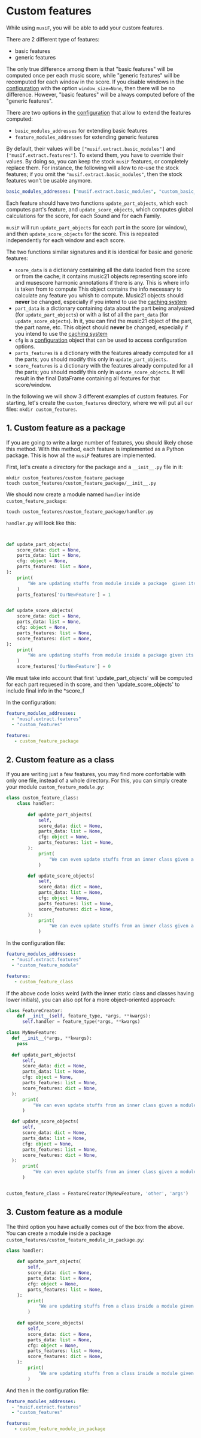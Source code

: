 # Custom features

While using `musiF`, you will be able to add your custom features.

There are 2 different type of features:
* basic features
* generic features

The only true difference among them is that "basic features" will be computed once per
each music score, while "generic features" will be recomputed for each window in the
score. If you disable windows in the [configuration](Configuration.html) with the option
`window_size=None`, then there will be no difference. However, "basic features" will be
always computed before of the "generic features".

There are two options in the [configuration](Configuration.html) that allow to extend the
features computed:
* `basic_modules_addresses` for extending basic features
* `feature_modules_addresses` for extending generic features

By default, their values will be `["musif.extract.basic_modules"]` and
`["musif.extract.features"]`. To extend them, you have to override their values. By
doing so, you can keep the stock `musiF` features, or completely replace them. For
instance, the following will allow to re-use the stock features; if you omit the
`"musif.extract.basic_modules"`, then the stock features won't be usable anymore.

```yaml
basic_modules_addresses: ["musif.extract.basic_modules", "custom_basic_modules"]
```

Each feature should have two functions `update_part_objects`, which each computes part's feature, and
`update_score_objects`, which computes global calculations for the score, for each Sound and for each Family.

`musiF` will run `update_part_objects` for each part in the score (or
window), and then `update_score_objects` for the score. This is repeated independently
for each window and each score.

The two functions similar signatures and it is identical for basic and
generic features:
* `score_data` is a dictionary containing all the data loaded from the score or from the
  cache; it contains music21 objects representing score info and musescore harmonic annotations if there is any.
  This is where info is taken from to compute 
  This object contains the info necessary to calculate any feature you whish to compute. Music21 objects
  should **never** be changed, especially if you intend to use the [caching
  system](Caching.html)
* `part_data` is a dictionary containing data about the part being analysized (for
  `update_part_objects`) or with a list of all the `part_data` (for
  `update_score_objects`). In it, you can find the music21 object of the part, the part
  name, etc. This object should **never** be changed, especially if you intend to use
  the [caching system](Caching.html)
* `cfg` is a [configuration](Configuration.html) object that can be used to access
  configuration options.
* `parts_features` is a dictionary with the features already computed for all the
  parts; you should modify this only in `update_part_objects`.
* `score_features` is a dictionary with the features already computed for all the
  parts; you should modify this only in `update_score_objects`. It will result in the
  final DataFrame containing all features for that score/window. 


In the following we will show 3 different examples of custom features. For starting,
let's create the `custom_features` directory, where we will put all our files: 
`mkdir custom_features`.

## 1. Custom feature as a package

If you are going to write a large number of features, you should likely chose this
method. With this method, each feature is implemented as a Python package. This is how
all the `musiF` features are implemented.

First, let's create a directory for the package and a `__init__.py` file in it:
```shell
mkdir custom_features/custom_feature_package 
touch custom_features/custom_feature_package/__init__.py
```

We should now create a module named `handler` inside `custom_feature_package`:
```shell
touch custom_features/custom_feature_package/handler.py
```

`handler.py` will look like this:
```python


def update_part_objects(
    score_data: dict = None,
    parts_data: list = None,
    cfg: object = None,
    parts_features: list = None,
):
    print(
        "We are updating stuffs from module inside a package  given its parent package (part)!"
    )
    parts_features['OurNewFeature'] = 1


def update_score_objects(
    score_data: dict = None,
    parts_data: list = None,
    cfg: object = None,
    parts_features: list = None,
    score_features: dict = None,
):
    print(
        "We are updating stuffs from module inside a package given its parent package (score)!"
    )
    score_features['OurNewFeature'] = 0

```
We must take into account that first 'update_part_objects' will be computed for each part requesed in th score, 
and then 'update_score_objects' to include final info in the *score_f

In the configuration:
```yaml
feature_modules_addresses: 
  - "musif.extract.features"
  - "custom_features"

features:
   - custom_feature_package
```

## 2. Custom feature as a class

If you are writing just a few features, you may find more confortable with only one file,
instead of a whole directory. For this, you can simply create your module
`custom_feature_module.py`:

```python
class custom_feature_class:
    class handler:
        
        def update_part_objects(
            self,
            score_data: dict = None,
            parts_data: list = None,
            cfg: object = None,
            parts_features: list = None,
        ):
            print(
                "We can even update stuffs from an inner class given a module (part)!"
            )

        def update_score_objects(
            self,
            score_data: dict = None,
            parts_data: list = None,
            cfg: object = None,
            parts_features: list = None,
            score_features: dict = None,
        ):
            print(
                "We can even update stuffs from an inner class given a module (score)!"
            )

```

In the configuration file:
```yaml
feature_modules_addresses: 
  - "musif.extract.features"
  - "custom_feature_module"

features:
   - custom_feature_class
```

If the above code looks weird (with the inner static class and classes having lower
initials), you can also opt for a more object-oriented approach:

```python
class FeatureCreator:
    def __init__(self, feature_type, *args, **kwargs):
      self.handler = feature_type(*args, **kwargs)

class MyNewFeature:
  def __init__(*args, **kwargs):
    pass
    
  def update_part_objects(
      self,
      score_data: dict = None,
      parts_data: list = None,
      cfg: object = None,
      parts_features: list = None,
      score_features: dict = None,
  ):
      print(
          "We can even update stuffs from an inner class given a module (part)!"
      )

  def update_score_objects(
      self,
      score_data: dict = None,
      parts_data: list = None,
      cfg: object = None,
      parts_features: list = None,
      score_features: dict = None,
  ):
      print(
          "We can even update stuffs from an inner class given a module (score)!"
      )


custom_feature_class = FeatureCreator(MyNewFeature, 'other', 'args')
```

## 3. Custom feature as a module

The third option you have actually comes out of the box from the above. You can create a
module inside a package `custom_features/custom_feature_module_in_package.py`:

```python
class handler:
    
    def update_part_objects(
        self,
        score_data: dict = None,
        parts_data: list = None,
        cfg: object = None,
        parts_features: list = None,
    ):
        print(
            "We are updating stuffs from a class inside a module given a package (part)!"
        )
        
    def update_score_objects(
        self,
        score_data: dict = None,
        parts_data: list = None,
        cfg: object = None,
        parts_features: list = None,
        score_features: dict = None,
    ):
        print(
            "We are updating stuffs from a class inside a module given a package (score)!"
        )

```

And then in the configuration file:
```yaml
feature_modules_addresses: 
  - "musif.extract.features"
  - "custom_features"

features:
   - custom_feature_module_in_package
```
